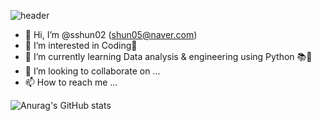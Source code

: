 ![header](https://capsule-render.vercel.app/api?type=waving&color=F5F5DC&height=300&section=header&text=Welcome!&fontAlign=60&fontAlignY=45&fontSize=90&desc=SeungHyun's%20GitHub%20Profile&descAlign=69)
- 👋 Hi, I’m @sshun02 (shun05@naver.com)
- 👀 I’m interested in Coding💜
- 🌱 I’m currently learning Data analysis & engineering using Python 📚📖
- 💞️ I’m looking to collaborate on ...
- 📫 How to reach me ...
  
![Anurag's GitHub stats](https://github-readme-stats.vercel.app/api?username=sshun02&show_icons=true&theme=radical)
